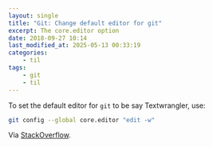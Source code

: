 ```yaml
---
layout: single
title: "Git: Change default editor for git"
excerpt: The core.editor option
date: 2018-09-27 10:14
last_modified_at: 2025-05-13 00:33:19
categories:
    - til
tags:
    - git
    - til
---
```


To set the default editor for `git` to be say Textwrangler, use:

```bash
git config --global core.editor "edit -w"
```

Via [StackOverflow](http://stackoverflow.com/a/13258538/1257318).

